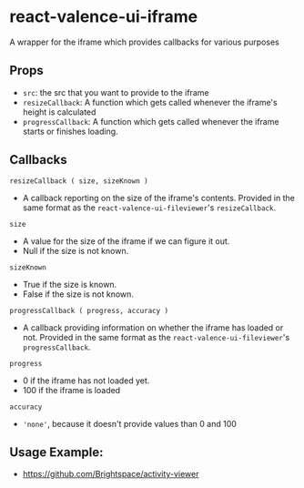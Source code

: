 # react-valence-ui-iframe

A wrapper for the iframe which provides callbacks for various purposes

## Props

- `src`: the src that you want to provide to the iframe
- `resizeCallback`: A function which gets called whenever the iframe's height is calculated
- `progressCallback`: A function which gets called whenever the iframe starts or finishes loading.

## Callbacks

```
resizeCallback ( size, sizeKnown )
```
- A callback reporting on the size of the iframe's contents. Provided in the same format as the `react-valence-ui-fileviewer`'s `resizeCallback`.

`size`
- A value for the size of the iframe if we can figure it out.
- Null if the size is not known.

`sizeKnown`
- True if the size is known.
- False if the size is not known.

```
progressCallback ( progress, accuracy )
```
- A callback providing information on whether the iframe has loaded or not. Provided in the same format as the `react-valence-ui-fileviewer`'s `progressCallback`.

`progress`
- 0 if the iframe has not loaded yet.
- 100 if the iframe is loaded

`accuracy`
- `'none'`, because it doesn't provide values than 0 and 100

## Usage Example:

- https://github.com/Brightspace/activity-viewer
